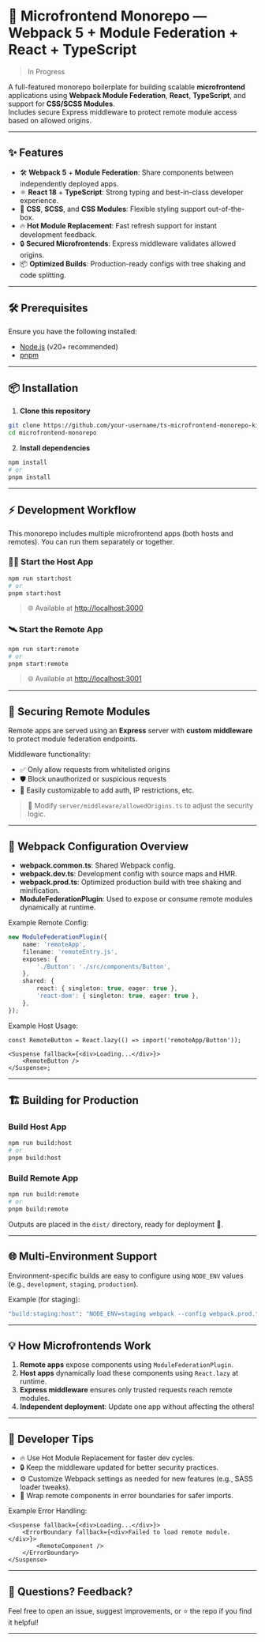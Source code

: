 # 🚀 Microfrontend Monorepo — Webpack 5 + Module Federation + React + TypeScript

> In Progress

A full-featured monorepo boilerplate for building scalable **microfrontend** applications using
**Webpack Module Federation**, **React**, **TypeScript**, and support for **CSS/SCSS Modules**.  
Includes secure Express middleware to protect remote module access based on allowed origins.

---

## ✨ Features

- 🛠 **Webpack 5** + **Module Federation**: Share components between independently deployed apps.
- ⚛️ **React 18** + **TypeScript**: Strong typing and best-in-class developer experience.
- 🎨 **CSS**, **SCSS**, and **CSS Modules**: Flexible styling support out-of-the-box.
- 🔥 **Hot Module Replacement**: Fast refresh support for instant development feedback.
- 🔒 **Secured Microfrontends**: Express middleware validates allowed origins.
- 📦 **Optimized Builds**: Production-ready configs with tree shaking and code splitting.

---

## 🛠️ Prerequisites

Ensure you have the following installed:

- [Node.js](https://nodejs.org/) (v20+ recommended)
- [pnpm](https://pnpm.io/)

---

## 📦 Installation

1. **Clone this repository**

```bash
git clone https://github.com/your-username/ts-microfrontend-monorepo-kit.git
cd microfrontend-monorepo
```

2. **Install dependencies**

```bash
npm install
# or
pnpm install
```

---

## ⚡️ Development Workflow

This monorepo includes multiple microfrontend apps (both hosts and remotes). You can run them
separately or together.

### 🧑‍✈️ Start the Host App

```bash
npm run start:host
# or
pnpm start:host
```

> 🌐 Available at [http://localhost:3000](http://localhost:3000)

### 🛰️ Start the Remote App

```bash
npm run start:remote
# or
pnpm start:remote
```

> 🌐 Available at [http://localhost:3001](http://localhost:3001)

---

## 🔐 Securing Remote Modules

Remote apps are served using an **Express** server with **custom middleware** to protect module
federation endpoints.

Middleware functionality:

- ✅ Only allow requests from whitelisted origins
- 🛡️ Block unauthorized or suspicious requests
- 🧩 Easily customizable to add auth, IP restrictions, etc.

> 📝 Modify `server/middleware/allowedOrigins.ts` to adjust the security logic.

---

## 🔧 Webpack Configuration Overview

- **webpack.common.ts**: Shared Webpack config.
- **webpack.dev.ts**: Development config with source maps and HMR.
- **webpack.prod.ts**: Optimized production build with tree shaking and minification.
- **ModuleFederationPlugin**: Used to expose or consume remote modules dynamically at runtime.

Example Remote Config:

```ts
new ModuleFederationPlugin({
	name: 'remoteApp',
	filename: 'remoteEntry.js',
	exposes: {
		'./Button': './src/components/Button',
	},
	shared: {
		react: { singleton: true, eager: true },
		'react-dom': { singleton: true, eager: true },
	},
});
```

Example Host Usage:

```tsx
const RemoteButton = React.lazy(() => import('remoteApp/Button'));

<Suspense fallback={<div>Loading...</div>}>
	<RemoteButton />
</Suspense>;
```

---

## 🏗️ Building for Production

### Build Host App

```bash
npm run build:host
# or
pnpm build:host
```

### Build Remote App

```bash
npm run build:remote
# or
pnpm build:remote
```

Outputs are placed in the `dist/` directory, ready for deployment 🚀.

---

## 🌐 Multi-Environment Support

Environment-specific builds are easy to configure using `NODE_ENV` values (e.g., `development`,
`staging`, `production`).

Example (for staging):

```bash
"build:staging:host": "NODE_ENV=staging webpack --config webpack.prod.ts"
```

---

## 💡 How Microfrontends Work

1. **Remote apps** expose components using `ModuleFederationPlugin`.
2. **Host apps** dynamically load these components using `React.lazy` at runtime.
3. **Express middleware** ensures only trusted requests reach remote modules.
4. **Independent deployment**: Update one app without affecting the others!

---

## 🧠 Developer Tips

- 🔥 Use Hot Module Replacement for faster dev cycles.
- 🔒 Keep the middleware updated for better security practices.
- ⚙️ Customize Webpack settings as needed for new features (e.g., SASS loader tweaks).
- 🧪 Wrap remote components in error boundaries for safer imports.

Example Error Handling:

```tsx
<Suspense fallback={<div>Loading...</div>}>
	<ErrorBoundary fallback={<div>Failed to load remote module.</div>}>
		<RemoteComponent />
	</ErrorBoundary>
</Suspense>
```

---

## 💬 Questions? Feedback?

Feel free to open an issue, suggest improvements, or ⭐️ the repo if you find it helpful!

---
